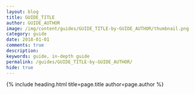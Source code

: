 ```yaml
---
layout: blog
title: GUIDE_TITLE
author: GUIDE_AUTHOR
image: /img/content/guides/GUIDE_TITLE-by-GUIDE_AUTHOR/thumbnail.png
category: guide
date: 2018-01-01
comments: true
description: 
keywords: guide, in-depth guide
permalink: /guides/GUIDE_TITLE-by-GUIDE_AUTHOR/
hide: true
---
```


{% include heading.html title=page.title author=page.author %}


